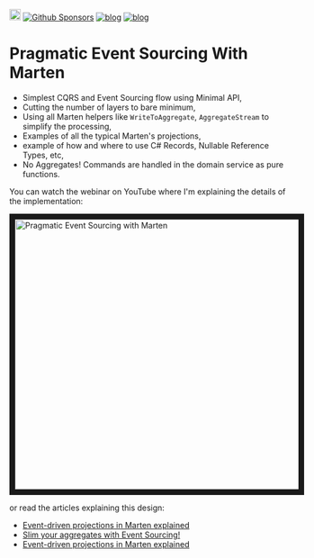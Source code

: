 [<img src="https://img.shields.io/badge/LinkedIn-0077B5?style=for-the-badge&logo=linkedin&logoColor=white" height="20px" />](https://www.linkedin.com/in/oskardudycz/) [![Github Sponsors](https://img.shields.io/static/v1?label=Sponsor&message=%E2%9D%A4&logo=GitHub&link=https://github.com/sponsors/oskardudycz/)](https://github.com/sponsors/oskardudycz/) [![blog](https://img.shields.io/badge/blog-event--driven.io-brightgreen)](https://event-driven.io/?utm_source=event_sourcing_jvm) [![blog](https://img.shields.io/badge/%F0%9F%9A%80-Architecture%20Weekly-important)](https://www.architecture-weekly.com/?utm_source=event_sourcing_net) 

# Pragmatic Event Sourcing With Marten
- Simplest CQRS and Event Sourcing flow using Minimal API,
- Cutting the number of layers to bare minimum,
- Using all Marten helpers like `WriteToAggregate`, `AggregateStream` to simplify the processing,
- Examples of all the typical Marten's projections,
- example of how and where to use C# Records, Nullable Reference Types, etc,
- No Aggregates! Commands are handled in the domain service as pure functions.

You can watch the webinar on YouTube where I'm explaining the details of the implementation:

<a href="https://www.youtube.com/watch?v=jnDchr5eabI&list=PLw-VZz_H4iiqUeEBDfGNendS0B3qIk-ps&index=1" target="_blank"><img src="https://img.youtube.com/vi/jnDchr5eabI/0.jpg" alt="Pragmatic Event Sourcing with Marten" width="640" height="480" border="10" /></a>

or read the articles explaining this design:
- [Event-driven projections in Marten explained](https://event-driven.io/en/projections_in_marten_explained/)
- [Slim your aggregates with Event Sourcing!](https://event-driven.io/en/slim_your_entities_with_event_sourcing/?utm_source=event_sourcing_net)
- [Event-driven projections in Marten explained](https://event-driven.io/pl/projections_in_marten_explained/?utm_source=event_sourcing_net)
